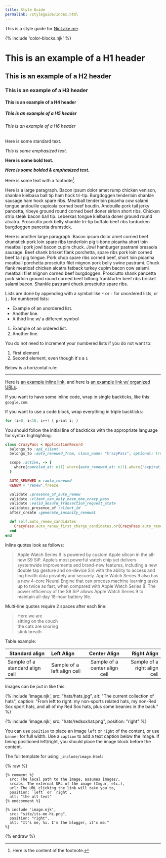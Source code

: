 ```yaml
---
title: Style Guide
permalink: /styleguide/index.html
---
```


This is a style guide for [NicLake.me](/).

{% include 'color-blocks.njk' %}

# This is an example of a H1 header

## This is an example of a H2 header

### This is an example of a H3 header

#### This is an example of a H4 header

##### This is an example of a H5 header

###### This is an example of a H6 header

Here is some standard text.

*This is some emphasized text.*

**Here is some bold text.**

***Here is some bolded & emphasized text.***

Here is some text with a footnote[^1].

[^1]: Here is the content of the footnote.

Here is a large paragraph. Bacon ipsum dolor amet rump chicken venison, shankle kielbasa ball tip ham hock tri-tip. Burgdoggen tenderloin shankle sausage ham hock spare ribs. Meatball tenderloin picanha cow salami tongue andouille capicola corned beef boudin. Andouille pork tail jerky pancetta, ribeye ground round corned beef doner sirloin short ribs. Chicken strip steak bacon ball tip. Leberkas tongue kielbasa doner ground round alcatra. Prosciutto pork belly shankle tri-tip buffalo beef ribs turducken burgdoggen pancetta drumstick.

Here is another large paragraph. Bacon ipsum dolor amet corned beef drumstick pork loin spare ribs tenderloin pig t-bone picanha short loin meatball pork jowl bacon cupim chuck. Jowl hamburger pastrami bresaola sausage. Beef shank brisket flank porchetta, spare ribs pork loin corned beef tail pig tongue. Pork chop spare ribs corned beef, short loin picanha meatball porchetta prosciutto filet mignon pork belly swine pastrami. Chuck flank meatloaf chicken alcatra fatback turkey cupim bacon cow salami meatball filet mignon corned beef burgdoggen. Prosciutto shank pancetta pork sirloin ground round corned beef biltong frankfurter beef ribs brisket salami bacon. Shankle pastrami chuck prosciutto spare ribs.

Lists are done by appending with a symbol like `*` or `-` for unordered lists, or `1.` for numbered lists:

- Example of an unordered list.
- Another line.
- A third line w/ a different symbol

1. Example of an ordered list.
2. Another line.

You do not need to increment your numbered lists if you do not want to:

1. First element
1. Second element, even though it's a `1`

Below is a horizontal rule:

---

Here is [an example inline link](google.com), and here is [an example link w/ organized URLs][orglink].

[orglink]: yahoo.com

If you want to have some inline code, wrap in single backticks, like this: `google.com`.

If you want to use a code block, wrap everything in triple backticks:

```c
for (i=0, i<10, i++) { print i; }
```

You should follow the initial line of backticks with the appropriate language for syntax highlighting:

``` ruby
class CrazyPass < ApplicationRecord
  belongs_to :api_client
  belongs_to :auto_renewed_from, class_name: "CrazyPass", optional: true

  scope :active, -> {
    where(canceled_at: nil).where(auto_renewed_at: nil).where("expiration_date >= ?", Time.current.beginning_of_day)
  }

  AUTO_RENEWED = :auto_renewed
  RENEW = "renew".freeze

  validate :presence_of_auto_renew
  validate :client_can_only_have_one_crazy_pass
  validate :valid_absurd_transaction_request_state
  validates_presence_of :client_id
  after_create :generate_insanity_renewal

  def self.auto_renew_candidates
    CrazyPass.auto_renew_first_charge_candidates.or(CrazyPass.auto_renew_second_charge_candidates)
  end
end
```

Inline quotes look as follows:

> Apple Watch Series 9 is powered by custom Apple silicon in the all-new S9 SiP. Apple’s most powerful watch chip yet delivers systemwide improvements and brand-new features, including a new double tap gesture and on-device Siri with the ability to access and log health data privately and securely. Apple Watch Series 9 also has a new 4-core Neural Engine that can process machine learning tasks up to twice as fast, when compared with Apple Watch Series 8. The power efficiency of the S9 SiP allows Apple Watch Series 9 to maintain all-day 18-hour battery life.  

Multi-line quotes require 2 spaces after each line:

> Here we are  
> sitting on the couch  
> the cats are snoring  
> stink breath  

Table example:

| Standard align | Left Align | Center Align | Right Align |
|---|:--|:-:|--:|
| Sample of a standard align cell | Sample of a left align cell | Sample of a center align cell | Sample of a right align cell |

Images can be put in like this:

{% include 'image.njk',
  src: "hats/hats.jpg",
  alt: "The current collection of hats",
  caption: "From left to right: my non-sports related hats, my non-Red Sox sport hats, and all of my Red Sox hats, plus some beanies in the back."
%}

{% include 'image.njk',
  src: "hats/redsoxhat.png",
  position: "right"
%}

You can use `position` to place an image `left` or `right` of the content, or use `banner` for full width. Use a `caption` to add a text caption below the image. If being positioned left/right, you should place the image block before the content.

The full template for using `_include/image.html`:

{% raw %}

``` liquid
{% comment %}
  src: The local path to the image; assumes images/,
  srcabs: The external URL of the image (Imgur, etc.),
  url: The URL clicking the link will take you to,
  position: `left` or `right`,
  alt: "the alt text"
{% endcomment %}

{% include 'image.njk',
  src: "site/its-me-hi.png",
  position: "right",
  alt: "It's me, hi. I'm the blogger, it's me."
%}
```

{% endraw %}
